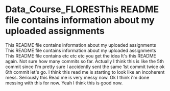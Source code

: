 # Data_Course_FLORESThis README file contains information about my uploaded assignments
This README file contains information about my uploaded assignments
This README file contains information about my uploaded assignments
This README file contains etc etc etc you get the idea
It's this README again. Not sure how many commits so far.
Actually I think this is like the 5th commit since I'm pretty sure I accidently sent the same 1st commit twice
ok 6th commit let's go.
I think this read me is starting to look like an incoherent mess.
Seriously this Read me is very messy now.
Ok I think i'm done messing with this for now.
Yeah I think this is good now.

